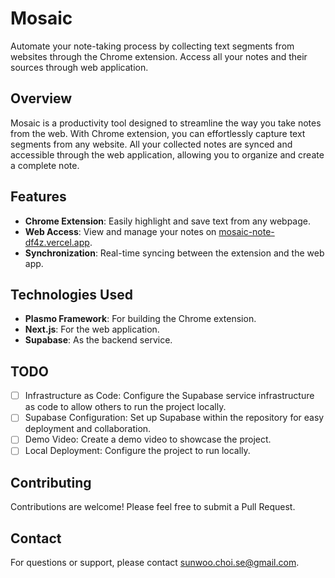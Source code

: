 # Mosaic

Automate your note-taking process by collecting text segments from websites through the Chrome extension. Access all your notes and their sources through web application.

<!-- ## Demo Video -->

<!-- [Watch the Demo Video](#) <!-- Replace '#' with the actual link to your demo video -->

## Overview

Mosaic is a productivity tool designed to streamline the way you take notes from the web. With Chrome extension, you can effortlessly capture text segments from any website. All your collected notes are synced and accessible through the web application, allowing you to organize and create a complete note.

## Features

- **Chrome Extension**: Easily highlight and save text from any webpage.
- **Web Access**: View and manage your notes on [mosaic-note-df4z.vercel.app](https://mosaic-note-df4z.vercel.app).
- **Synchronization**: Real-time syncing between the extension and the web app.

## Technologies Used

- **Plasmo Framework**: For building the Chrome extension.
- **Next.js**: For the web application.
- **Supabase**: As the backend service.

<!-- ## Getting Started -->
<!-- Installation and setup instructions will go here in the future -->

## TODO

- [ ] Infrastructure as Code: Configure the Supabase service infrastructure as code to allow others to run the project locally.
- [ ] Supabase Configuration: Set up Supabase within the repository for easy deployment and collaboration.
- [ ] Demo Video: Create a demo video to showcase the project.
- [ ] Local Deployment: Configure the project to run locally.

## Contributing

Contributions are welcome! Please feel free to submit a Pull Request.

<!-- ## License -->
<!-- Specify your project's license here -->

## Contact

For questions or support, please contact [sunwoo.choi.se@gmail.com](mailto:sunwoo.choi.se@gmail.com).

